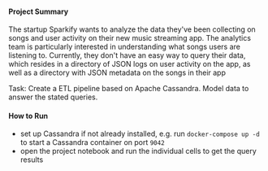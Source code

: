 #### Project Summary
The startup Sparkify wants to analyze the data they've been collecting on songs and user activity on their new music streaming app. The analytics team is particularly interested in understanding what songs users are listening to. Currently, they don't have an easy way to query their data, which resides in a directory of JSON logs on user activity on the app, as well as a directory with JSON metadata on the songs in their app

Task: Create a ETL pipeline based on Apache Cassandra. Model data to answer the stated queries.

#### How to Run
- set up Cassandra if not already installed, e.g. run `docker-compose up -d` to start a Cassandra container on port `9042`
- open the project notebook and run the individual cells to get the query results